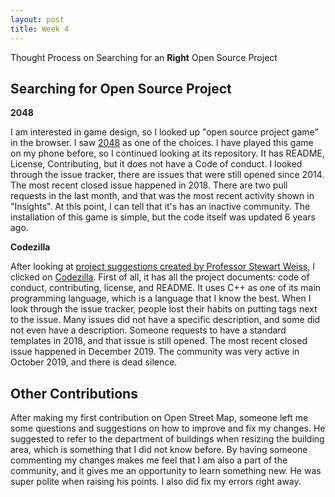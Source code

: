 ```yaml
---
layout: post
title: Week 4
---
```


Thought Process on Searching for an **Right** Open Source Project

Searching for Open Source Project
---

**2048**

I am interested in game design, so I looked up "open source project game" in the browser. I saw [2048](https://github.com/gabrielecirulli/2048/pulse) as one of the choices. I have played this game on my phone before, so I continued looking at its repository. It has README, License, Contributing, but it does not have a Code of conduct. I looked through the issue tracker, there are issues that were still opened since 2014. The most recent closed issue happened in 2018. There are two pull requests in the last month, and that was the most recent activity shown in "Insights". At this point, I can tell that it's has an inactive community. The installation of this game is simple, but the code itself was updated 6 years ago. 


**Codezilla**

After looking at [project suggestions created by Professor Stewart Weiss](https://github.com/hunter-college-ossd-spr-2020/class-wiki/wiki/project-suggestions), I clicked on [Codezilla](https://github.com/Asiatik/codezilla). First of all, it has all the project documents: code of conduct, contributing, license, and README. It uses C++ as one of its main programming language, which is a language that I know the best. When I look through the issue tracker, people lost their habits on putting tags next to the issue. Many issues did not have a specific description, and some did not even have a description. Someone requests to have a standard templates in 2018, and that issue is still opened. The most recent closed issue happened in December 2019. The community was very active in October 2019, and there is dead silence.

Other Contributions
---
After making my first contribution on Open Street Map, someone left me some questions and suggestions on how to improve and fix my changes. He suggested to refer to the department of buildings when resizing the building area, which is something that I did not know before. By having someone commenting my changes makes me feel that I am also a part of the community, and it gives me an opportunity to learn something new. He was super polite when raising his points. I also did fix my errors right away.